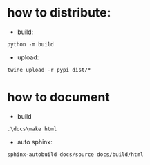 # how to distribute:


- build: 
```
python -m build
```

- upload:
``` 
twine upload -r pypi dist/*
```

# how to document
- build
```
.\docs\make html
```

- auto sphinx:
```tw
sphinx-autobuild docs/source docs/build/html
```